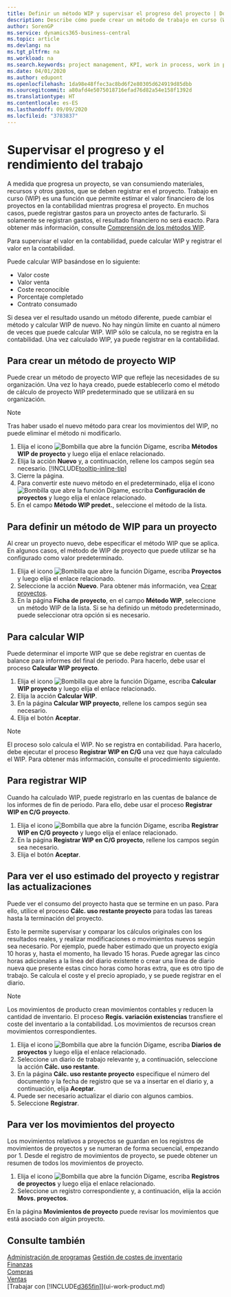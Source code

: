 ```yaml
---
title: Definir un método WIP y supervisar el progreso del proyecto | Documentos de Microsoft
description: Describe cómo puede crear un método de trabajo en curso (WIP) y calcular el WIP para estimar el valor financiero de los trabajos mientras están en progreso.
author: SorenGP
ms.service: dynamics365-business-central
ms.topic: article
ms.devlang: na
ms.tgt_pltfrm: na
ms.workload: na
ms.search.keywords: project management, KPI, work in process, work in progress
ms.date: 04/01/2020
ms.author: edupont
ms.openlocfilehash: 1da98e48ffec3ac8bd6f2e80305d624919d85dbb
ms.sourcegitcommit: a80afd4e5075018716efad76d82a54e158f1392d
ms.translationtype: HT
ms.contentlocale: es-ES
ms.lasthandoff: 09/09/2020
ms.locfileid: "3783837"
---
```

# <a name="monitor-job-progress-and-performance"></a>Supervisar el progreso y el rendimiento del trabajo
A medida que progresa un proyecto, se van consumiendo materiales, recursos y otros gastos, que se deben registrar en el proyecto. Trabajo en curso (WIP) es una función que permite estimar el valor financiero de los proyectos en la contabilidad mientras progresa el proyecto. En muchos casos, puede registrar gastos para un proyecto antes de facturarlo. Si solamente se registran gastos, el resultado financiero no será exacto. Para obtener más información, consulte [Comprensión de los métodos WIP](projects-understanding-wip.md).

Para supervisar el valor en la contabilidad, puede calcular WIP y registrar el valor en la contabilidad.

Puede calcular WIP basándose en lo siguiente:

* Valor coste
* Valor venta
* Coste reconocible
* Porcentaje completado
* Contrato consumado

Si desea ver el resultado usando un método diferente, puede cambiar el método y calcular WIP de nuevo. No hay ningún límite en cuanto al número de veces que puede calcular WIP. WIP sólo se calcula, no se registra en la contabilidad. Una vez calculado WIP, ya puede registrar en la contabilidad.

## <a name="to-create-a-job-wip-method"></a>Para crear un método de proyecto WIP
Puede crear un método de proyecto WIP que refleje las necesidades de su organización. Una vez lo haya creado, puede establecerlo como el método de cálculo de proyecto WIP predeterminado que se utilizará en su organización.  

> [!NOTE]
> Tras haber usado el nuevo método para crear los movimientos del WIP, no puede eliminar el método ni modificarlo.  

1. Elija el icono ![Bombilla que abre la función Dígame](media/ui-search/search_small.png "Dígame qué desea hacer"), escriba **Métodos WIP de proyecto** y luego elija el enlace relacionado.  
2. Elija la acción **Nuevo** y, a continuación, rellene los campos según sea necesario. [!INCLUDE[tooltip-inline-tip](includes/tooltip-inline-tip_md.md)]  
3. Cierre la página.   
4. Para convertir este nuevo método en el predeterminado, elija el icono ![Bombilla que abre la función Dígame](media/ui-search/search_small.png "Dígame qué desea hacer"), escriba **Configuración de proyectos** y luego elija el enlace relacionado.  
5. En el campo **Método WIP predet.**, seleccione el método de la lista.

## <a name="to-define-a-wip-method-for-a-job"></a>Para definir un método de WIP para un proyecto
Al crear un proyecto nuevo, debe especificar el método WIP que se aplica. En algunos casos, el método de WIP de proyecto que puede utilizar se ha configurado como valor predeterminado.

1. Elija el icono ![Bombilla que abre la función Dígame](media/ui-search/search_small.png "Dígame qué desea hacer"), escriba **Proyectos** y luego elija el enlace relacionado.
2. Seleccione la acción **Nuevo**. Para obtener más información, vea [Crear proyectos](projects-how-create-jobs.md).  
3. En la página **Ficha de proyecto**, en el campo **Método WIP**, seleccione un método WIP de la lista. Si se ha definido un método predeterminado, puede seleccionar otra opción si es necesario.  

## <a name="to-calculate-wip"></a>Para calcular WIP
Puede determinar el importe WIP que se debe registrar en cuentas de balance para informes del final de periodo. Para hacerlo, debe usar el proceso **Calcular WIP proyecto**.  

1. Elija el icono ![Bombilla que abre la función Dígame](media/ui-search/search_small.png "Dígame qué desea hacer"), escriba **Calcular WIP proyecto** y luego elija el enlace relacionado.  
2. Elija la acción **Calcular WIP**.
3. En la página **Calcular WIP proyecto**, rellene los campos según sea necesario.
4. Elija el botón **Aceptar**.  

> [!NOTE]  
>   El proceso solo calcula el WIP. No se registra en contabilidad. Para hacerlo, debe ejecutar el proceso **Registrar WIP en C/G** una vez que haya calculado el WIP. Para obtener más información, consulte el procedimiento siguiente.

## <a name="to-post-wip"></a>Para registrar WIP
Cuando ha calculado WIP, puede registrarlo en las cuentas de balance de los informes de fin de periodo. Para ello, debe usar el proceso **Registrar WIP en C/G proyecto**.

1. Elija el icono ![Bombilla que abre la función Dígame](media/ui-search/search_small.png "Dígame qué desea hacer"), escriba **Registrar WIP en C/G proyecto** y luego elija el enlace relacionado.  
2. En la página **Registrar WIP en C/G proyecto**, rellene los campos según sea necesario.  
3. Elija el botón **Aceptar**.

## <a name="to-view-job-usage-estimates-and-post-updates"></a>Para ver el uso estimado del proyecto y registrar las actualizaciones
Puede ver el consumo del proyecto hasta que se termine en un paso. Para ello, utilice el proceso **Cálc. uso restante proyecto** para todas las tareas hasta la terminación del proyecto.  

Esto le permite supervisar y comparar los cálculos originales con los resultados reales, y realizar modificaciones o movimientos nuevos según sea necesario. Por ejemplo, puede haber estimado que un proyecto exigía 10 horas y, hasta el momento, ha llevado 15 horas. Puede agregar las cinco horas adicionales a la línea del diario existente o crear una línea de diario nueva que presente estas cinco horas como horas extra, que es otro tipo de trabajo. Se calcula el coste y el precio apropiado, y se puede registrar en el diario.  

> [!NOTE]  
>   Los movimientos de producto crean movimientos contables y reducen la cantidad de inventario. El proceso **Regis. variación existencias** transfiere el coste del inventario a la contabilidad. Los movimientos de recursos crean movimientos correspondientes.  

1. Elija el icono ![Bombilla que abre la función Dígame](media/ui-search/search_small.png "Dígame qué desea hacer"), escriba **Diarios de proyectos** y luego elija el enlace relacionado.  
2. Seleccione un diario de trabajo relevante y, a continuación, seleccione la acción **Cálc. uso restante**.  
3. En la página **Cálc. uso restante proyecto** especifique el número del documento y la fecha de registro que se va a insertar en el diario y, a continuación, elija **Aceptar**.  
4. Puede ser necesario actualizar el diario con algunos cambios.  
5. Seleccione **Registrar**.

## <a name="to-view-job-ledger-entries"></a>Para ver los movimientos del proyecto
Los movimientos relativos a proyectos se guardan en los registros de movimientos de proyectos y se numeran de forma secuencial, empezando por 1. Desde el registro de movimientos de proyecto, se puede obtener un resumen de todos los movimientos de proyecto.    

1. Elija el icono ![Bombilla que abre la función Dígame](media/ui-search/search_small.png "Dígame qué desea hacer"), escriba **Registros de proyectos** y luego elija el enlace relacionado.
2. Seleccione un registro correspondiente y, a continuación, elija la acción **Movs. proyectos**.

En la página **Movimientos de proyecto** puede revisar los movimientos que está asociado con algún proyecto.  

## <a name="see-also"></a>Consulte también
[Administración de programas](projects-manage-projects.md)
[Gestión de costes de inventario](finance-manage-inventory-costs.md)   
[Finanzas](finance.md)  
[Compras](purchasing-manage-purchasing.md)         
[Ventas](sales-manage-sales.md)      
[Trabajar con [!INCLUDE[d365fin](includes/d365fin_md.md)]](ui-work-product.md)  
